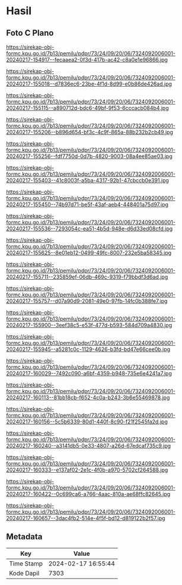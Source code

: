 # Hasil

## Foto C Plano

https://sirekap-obj-formc.kpu.go.id/7b13/pemilu/pdpr/73/24/09/20/06/7324092006001-20240217-154917--fecaaea2-0f3d-417b-ac42-c8a0e1e96866.jpg

https://sirekap-obj-formc.kpu.go.id/7b13/pemilu/pdpr/73/24/09/20/06/7324092006001-20240217-155018--d7836ec6-23be-4f1d-8d99-e0b86de426ad.jpg

https://sirekap-obj-formc.kpu.go.id/7b13/pemilu/pdpr/73/24/09/20/06/7324092006001-20240217-155115--a890712d-bdc6-49bf-9f53-6cccacb084b4.jpg

https://sirekap-obj-formc.kpu.go.id/7b13/pemilu/pdpr/73/24/09/20/06/7324092006001-20240217-155206--b896d654-bf3c-4c9f-865a-88b232b2cb49.jpg

https://sirekap-obj-formc.kpu.go.id/7b13/pemilu/pdpr/73/24/09/20/06/7324092006001-20240217-155256--fdf7750d-0d7b-4820-9003-08a4ee85ae03.jpg

https://sirekap-obj-formc.kpu.go.id/7b13/pemilu/pdpr/73/24/09/20/06/7324092006001-20240217-155403--41c8003f-a5ba-4317-92b1-47cbccb0e391.jpg

https://sirekap-obj-formc.kpu.go.id/7b13/pemilu/pdpr/73/24/09/20/06/7324092006001-20240217-155450--74b97d71-be5f-43af-aeb4-448401a75d97.jpg

https://sirekap-obj-formc.kpu.go.id/7b13/pemilu/pdpr/73/24/09/20/06/7324092006001-20240217-155536--7293054c-ea51-4b5d-948e-d6d33ed08cfd.jpg

https://sirekap-obj-formc.kpu.go.id/7b13/pemilu/pdpr/73/24/09/20/06/7324092006001-20240217-155625--8e01eb12-0499-49fc-8007-232e5ba58345.jpg

https://sirekap-obj-formc.kpu.go.id/7b13/pemilu/pdpr/73/24/09/20/06/7324092006001-20240217-155711--235859ef-06db-469c-9319-f79bbdf3d6ad.jpg

https://sirekap-obj-formc.kpu.go.id/7b13/pemilu/pdpr/73/24/09/20/06/7324092006001-20240217-155757--d07a90d9-2081-49e0-97fb-14fc0b388fe7.jpg

https://sirekap-obj-formc.kpu.go.id/7b13/pemilu/pdpr/73/24/09/20/06/7324092006001-20240217-155900--3eef38c5-e53f-477d-b593-584d709a4830.jpg

https://sirekap-obj-formc.kpu.go.id/7b13/pemilu/pdpr/73/24/09/20/06/7324092006001-20240217-155945--a5281c0c-1129-4626-b3fd-bd47e66cee0b.jpg

https://sirekap-obj-formc.kpu.go.id/7b13/pemilu/pdpr/73/24/09/20/06/7324092006001-20240217-160029--7492c090-a6bf-4359-b948-735e6e4241a7.jpg

https://sirekap-obj-formc.kpu.go.id/7b13/pemilu/pdpr/73/24/09/20/06/7324092006001-20240217-160113--81bb18cb-f652-4c0a-b243-3b6e55469878.jpg

https://sirekap-obj-formc.kpu.go.id/7b13/pemilu/pdpr/73/24/09/20/06/7324092006001-20240217-160156--5c5b6339-80d1-440f-8c90-f21f2545fa2d.jpg

https://sirekap-obj-formc.kpu.go.id/7b13/pemilu/pdpr/73/24/09/20/06/7324092006001-20240217-160240--a3141db5-0e33-4807-a26d-67edcaf735c9.jpg

https://sirekap-obj-formc.kpu.go.id/7b13/pemilu/pdpr/73/24/09/20/06/7324092006001-20240217-160333--e137af02-2e1c-4f0b-a970-5702cf264588.jpg

https://sirekap-obj-formc.kpu.go.id/7b13/pemilu/pdpr/73/24/09/20/06/7324092006001-20240217-160422--0c699ca6-a766-4aac-810a-ae68ffc82645.jpg

https://sirekap-obj-formc.kpu.go.id/7b13/pemilu/pdpr/73/24/09/20/06/7324092006001-20240217-160657--3dac4fb2-514e-4f5f-bd12-d819122b2f57.jpg


## Metadata

| Key        | Value               |
| ---------- | ------------------- |
| Time Stamp | 2024-02-17 16:55:44 |
| Kode Dapil | 7303                |



